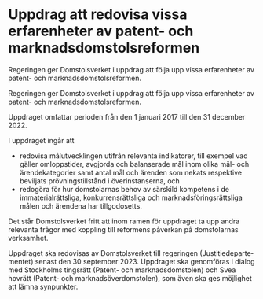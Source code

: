 # Uppdrag att redovisa vissa erfarenheter av patent- och marknads­domstols­reformen

Regeringen ger Domstolsverket i uppdrag att följa upp vissa erfarenheter av patent- och marknadsdomstolsreformen.

Regeringen ger Domstolsverket i uppdrag att följa upp vissa erfarenheter av patent- och marknadsdomstolsreformen.

Uppdraget omfattar perioden från den 1 januari 2017 till den 31 december 2022.

I uppdraget ingår att

* redovisa målutveck­lingen utifrån relevanta indikatorer, till exempel vad gäller omloppstider, avgjorda och balan­serade mål inom olika mål- och ärende­kategorier samt antal mål och ärenden som nekats respek­tive beviljats prövnings­tillstånd i över­instanserna, och
* redogöra för hur dom­stolarnas behov av särskild kompetens i de immaterial­rättsliga, konkurrens­rättsliga och marknads­förings­rättsliga målen och ärendena har till­godo­setts.

Det står Domstols­verket fritt att inom ramen för uppdraget ta upp andra rele­vanta frågor med koppling till reformens påverkan på domstolarnas verksamhet.

Uppdraget ska redovisas av Dom­stols­verket till regeringen (Justitie­departe­mentet) senast den 30 september 2023. Uppdraget ska genom­föras i dialog med Stock­holms tingsrätt (Patent- och marknads­domstolen) och Svea hovrätt (Patent- och marknads­över­domstolen), som även ska ges möjlighet att lämna synpunkter.
